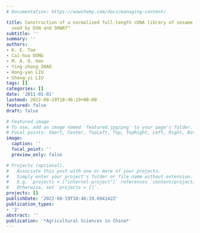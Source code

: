 ```yaml
---
# Documentation: https://wowchemy.com/docs/managing-content/

title: Construction of a normalized full-length cDNA library of sesame developing
  seed by DSN and SMART™
subtitle: ''
summary: ''
authors:
- K. E. Tao
- Cai-hua DONG
- M. A. O. Han
- Ying-zhong ZHAO
- Hong-yan LIU
- Sheng-yi LIU
tags: []
categories: []
date: '2011-01-01'
lastmod: 2022-08-19T18:46:19+08:00
featured: false
draft: false

# Featured image
# To use, add an image named `featured.jpg/png` to your page's folder.
# Focal points: Smart, Center, TopLeft, Top, TopRight, Left, Right, BottomLeft, Bottom, BottomRight.
image:
  caption: ''
  focal_point: ''
  preview_only: false

# Projects (optional).
#   Associate this post with one or more of your projects.
#   Simply enter your project's folder or file name without extension.
#   E.g. `projects = ["internal-project"]` references `content/project/deep-learning/index.md`.
#   Otherwise, set `projects = []`.
projects: []
publishDate: '2022-08-19T10:46:19.694142Z'
publication_types:
- '2'
abstract: ''
publication: '*Agricultural Sciences in China*'
---
```

